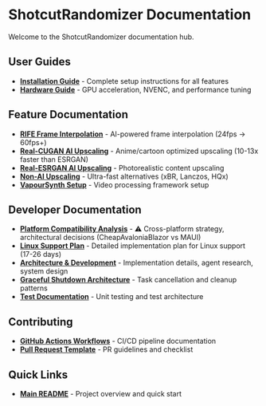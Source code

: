 # ShotcutRandomizer Documentation

Welcome to the ShotcutRandomizer documentation hub.

## User Guides
- **[Installation Guide](installation.md)** - Complete setup instructions for all features
- **[Hardware Guide](hardware.md)** - GPU acceleration, NVENC, and performance tuning

## Feature Documentation
- **[RIFE Frame Interpolation](features/rife.md)** - AI-powered frame interpolation (24fps → 60fps+)
- **[Real-CUGAN AI Upscaling](features/real-cugan.md)** - Anime/cartoon optimized upscaling (10-13x faster than ESRGAN)
- **[Real-ESRGAN AI Upscaling](features/real-esrgan.md)** - Photorealistic content upscaling
- **[Non-AI Upscaling](features/non-ai-upscaling.md)** - Ultra-fast alternatives (xBR, Lanczos, HQx)
- **[VapourSynth Setup](features/vapoursynth.md)** - Video processing framework setup

## Developer Documentation
- **[Platform Compatibility Analysis](PLATFORM_COMPATIBILITY.md)** - ⚠️ Cross-platform strategy, architectural decisions (CheapAvaloniaBlazor vs MAUI)
- **[Linux Support Plan](LINUX_SUPPORT_PLAN.md)** - Detailed implementation plan for Linux support (17-26 days)
- **[Architecture & Development](development.md)** - Implementation details, agent research, system design
- **[Graceful Shutdown Architecture](architecture/graceful-shutdown.md)** - Task cancellation and cleanup patterns
- **[Test Documentation](../CheapShotcutRandomizer.Tests/README.md)** - Unit testing and test architecture

## Contributing
- **[GitHub Actions Workflows](../.github/WORKFLOWS.md)** - CI/CD pipeline documentation
- **[Pull Request Template](../.github/PULL_REQUEST_TEMPLATE.md)** - PR guidelines and checklist

## Quick Links
- **[Main README](../README.md)** - Project overview and quick start
